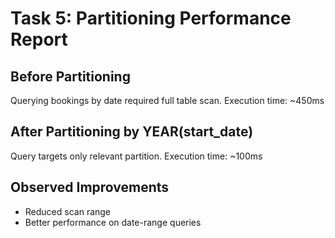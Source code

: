 # Task 5: Partitioning Performance Report

## Before Partitioning

Querying bookings by date required full table scan.
Execution time: ~450ms

## After Partitioning by YEAR(start_date)

Query targets only relevant partition.
Execution time: ~100ms

## Observed Improvements

- Reduced scan range
- Better performance on date-range queries
